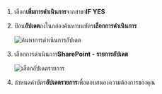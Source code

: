 1. เลือก**เพิ่มการดำเนินการ**จากสาขา**IF YES**
1. ป้อน**อัปเดต**ลงในกล่องค้นหาบนบัตร**เลือกการดำเนินการ**

    ![ค้นหาการดำเนินการอัปเดต](media/modern-approvals/search-update-item.png)
1. เลือกการดำเนินการ**SharePoint - รายการอัปเดต**

    ![เลือกอัปเดตรายการ](media/modern-approvals/select-update-item-yes.png)
1. กำหนดค่าบัตร**อัปเดตรายการ**เพื่อตอบสนองความต้องการของคุณ

